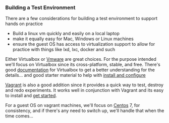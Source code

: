 ### Building a Test Environment

There are a few considerations for building a test environment to support hands on practice 
* Build  a linux vm quickly and easily on a local laptop
* make it equally easy for Mac, Windows or Linux machines
* ensure the guest OS has access to virtualization support to allow for practice with things like lxd, lxc, docker and such

Either Virtualbox or [Vmware](https://www.vmware.com/) are great choices. For the purpose intended we'll focus on Virtualbox since its cross-platform, stable, and free. There's good [documentation](http://www.virtualbox.org/manual/) for Virtualbox to get a better understanding for the details... and good starter material to help with [install and configure](https://www.virtualbox.org/wiki/User_HOWTOS)

[Vagrant](https://www.vagrantup.com/) is also a good addition since it provides a quick way to test, destroy and redo experiments. It works well in conjunction with Vagrant and its easy to install and [get started](https://www.vagrantup.com/intro/getting-started/index.html). 

For a guest OS on vagrant machines, we'll focus on [Centos](https://www.centos.org/) 7, for consistency, and if there's any need to switch up, we'll handle that when the time comes... 


